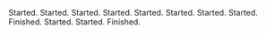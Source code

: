 Started.
Started.
Started.
Started.
Started.
Started.
Started.
Started.
Finished.
Started.
Started.
Finished.
